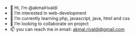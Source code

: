 - 👋 Hi, I’m @akmalrivaldi
- 👀 I’m interested in web-development
- 🌱 I’m currently learning php, javascript, java, html and css
- 💞️ I’m looking to collaborate on project
- 📫 you can reach me in email: akmal.rivaldi@gmail.com

<!---
akmalrivaldi/akmalrivaldi is a ✨ special ✨ repository because its `README.md` (this file) appears on your GitHub profile.
You can click the Preview link to take a look at your changes.
--->
